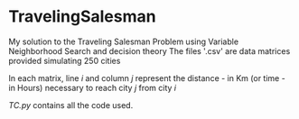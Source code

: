 # TravelingSalesman


My solution to the Traveling Salesman Problem using Variable Neighborhood Search and decision theory
The files '.csv' are data matrices provided simulating 250 cities

In each matrix, line _i_ and column _j_ represent the distance - in Km (or time - in Hours) necessary to reach city _j_ from city _i_

_TC.py_ contains all the code used.